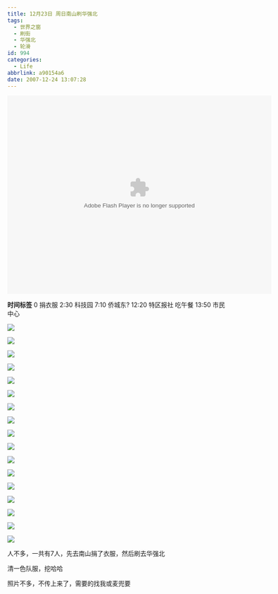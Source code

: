 ```yaml
---
title: 12月23日 周日南山刷华强北
tags:
  - 世界之窗
  - 刷街
  - 华强北
  - 轮滑
id: 994
categories:
  - Life
abbrlink: a90154a6
date: 2007-12-24 13:07:28
---
```


<object classid="clsid:D27CDB6E-AE6D-11cf-96B8-444553540000" codebase="http://download.macromedia.com/pub/shockwave/cabs/flash/swflash.cab#version=6,0,29,0" width="600" height="450"><param name="movie" value="http://www.56.com/n_v162_/c35_/12_/18_/ruller66_/119849196550_/1252000_/0_/25845613.swf"><param name="quality" value="high"><param name="play" value="true"><embed src="http://www.56.com/n_v162_/c35_/12_/18_/ruller66_/119849196550_/1252000_/0_/25845613.swf" quality="high" pluginspage="http://www.macromedia.com/go/getflashplayer" type="application/x-shockwave-flash" width="600" height="450" play="true"></embed></object> 

**时间标签** 
0 捐衣服 
2:30 科技园 
7:10 侨城东? 
12:20 特区报社 吃午餐 
13:50 市民中心 
<!--more-->
![](/images/2007/12/24_130346_9241.jpg) 

![](/images/2007/12/24_130351_9242.jpg) 

![](/images/2007/12/24_130355_9243.jpg) 

![](/images/2007/12/24_130400_9244.jpg) 

![](/images/2007/12/24_130404_9245.jpg) 

![](/images/2007/12/24_130407_9246.jpg) 

![](/images/2007/12/24_130411_9247.jpg) 

![](/images/2007/12/24_130415_9248.jpg) 

![](/images/2007/12/24_130418_9249.jpg) 

![](/images/2007/12/24_130423_9250.jpg) 

![](/images/2007/12/24_130426_9251.jpg) 

![](/images/2007/12/24_130509_9252.jpg) 

![](/images/2007/12/24_130513_9253.jpg) 

![](/images/2007/12/24_130517_9254.jpg) 

![](/images/2007/12/24_130521_9255.jpg) 

![](/images/2007/12/24_130525_9256.jpg) 

![](/images/2007/12/24_130530_9257.jpg) 

人不多，一共有7人，先去南山捐了衣服，然后刷去华强北 

清一色队服，挖哈哈 

照片不多，不传上来了，需要的找我或麦兜要